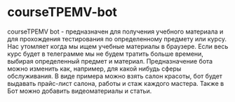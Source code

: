 # courseTPEMV-bot
courseTPEMV bot - предназначен для получения учебного материала и для прохождения тестирования по определенному предмету или курсу. Нас утомляет когда мы ищем учебные материалы в браузере. Если весь курс будет в телеграмме мы не будем тратить больше времени, выбирая определенный предмет и материал.
Предназначение бота можно изменить как, например, для какой нибудь сферы обслуживания.  В виде примера  можно взять салон красоты, бот будет выдавать прайс-лист салона, работы и стаж каждого мастера. Также в Бот можно  добавить видеоматериалы и статьи.
